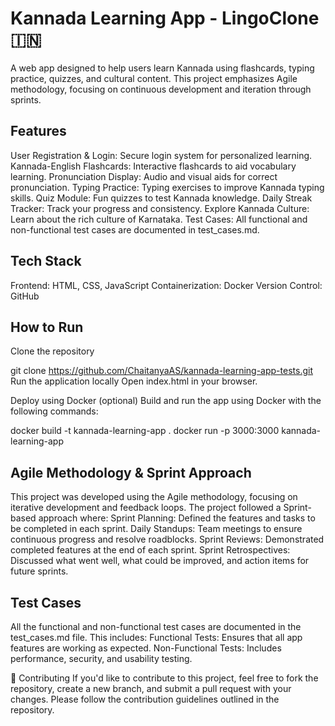 # Kannada Learning App - LingoClone 🇮🇳
A web app designed to help users learn Kannada using flashcards, typing practice, quizzes, and cultural content. This project emphasizes Agile methodology, focusing on continuous development and iteration through sprints.

## Features
User Registration & Login: Secure login system for personalized learning.
Kannada-English Flashcards: Interactive flashcards to aid vocabulary learning.
Pronunciation Display: Audio and visual aids for correct pronunciation.
Typing Practice: Typing exercises to improve Kannada typing skills.
Quiz Module: Fun quizzes to test Kannada knowledge.
Daily Streak Tracker: Track your progress and consistency.
Explore Kannada Culture: Learn about the rich culture of Karnataka.
Test Cases: All functional and non-functional test cases are documented in test_cases.md.

## Tech Stack
Frontend: HTML, CSS, JavaScript
Containerization: Docker
Version Control: GitHub

## How to Run
Clone the repository

git clone https://github.com/ChaitanyaAS/kannada-learning-app-tests.git
Run the application locally
Open index.html in your browser.

Deploy using Docker (optional)
Build and run the app using Docker with the following commands:

docker build -t kannada-learning-app .
docker run -p 3000:3000 kannada-learning-app

## Agile Methodology & Sprint Approach
This project was developed using the Agile methodology, focusing on iterative development and feedback loops. The project followed a Sprint-based approach where:
Sprint Planning: Defined the features and tasks to be completed in each sprint.
Daily Standups: Team meetings to ensure continuous progress and resolve roadblocks.
Sprint Reviews: Demonstrated completed features at the end of each sprint.
Sprint Retrospectives: Discussed what went well, what could be improved, and action items for future sprints.

## Test Cases
All the functional and non-functional test cases are documented in the test_cases.md file. This includes:
Functional Tests: Ensures that all app features are working as expected.
Non-Functional Tests: Includes performance, security, and usability testing.

🤝 Contributing
If you'd like to contribute to this project, feel free to fork the repository, create a new branch, and submit a pull request with your changes. Please follow the contribution guidelines outlined in the repository.

